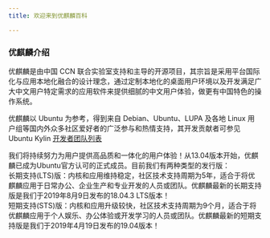```yaml
---
title: 欢迎来到优麒麟百科

---
```



### 优麒麟介绍
优麒麟是由中国 CCN 联合实验室支持和主导的开源项目，其宗旨是采用平台国际化与应用本地化融合的设计理念，通过定制本地化的桌面用户环境以及开发满足广大中文用户特定需求的应用软件来提供细腻的中文用户体验，做更有中国特色的操作系统。

优麒麟以 Ubuntu 为参考，得到来自 Debian、Ubuntu、LUPA 及各地 Linux 用户组等国内外众多社区爱好者的广泛参与和热情支持，其开发贡献者可参见 Ubuntu Kylin [开发者团队列表](https://launchpad.net/%7Eubuntukylin-members/+members?active_batch=75&active_direction=backwards&active_memo=75)

我们将持续努力为用户提供高品质和一体化的用户体验！从13.04版本开始，优麒麟已成为Ubuntu官方认可的正式成员。目前我们有两种类型的发行版：  
  长期支持(LTS)版：内核和应用维持稳定，社区技术支持周期为5年，适合于将优麒麟应用于日常办公、企业生产和专业开发的人员或团队。优麒麟最新的长期支持版是我们于2019年8月9日发布的18.04.3 LTS版本！  
  短期支持(STS)版：内核和应用升级较快，社区技术支持周期为9个月，适合于将优麒麟应用于个人娱乐、办公体验或开发学习的人员或团队。优麒麟最新的短期支持版是我们于2019年4月19日发布的19.04版本！ 
